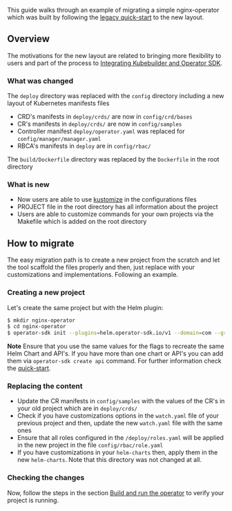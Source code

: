 
This guide walks through an example of migrating a simple nginx-operator which was built by following the [legacy quick-start][quickstart] to the new layout.

## Overview

The motivations for the new layout are related to bringing more flexibility to users and 
part of the process to [Integrating Kubebuilder and Operator SDK][integration-doc].

### What was changed
 
The `deploy` directory was replaced with the `config` directory including a new layout of Kubernetes manifests files
- CRD's manifests in `deploy/crds/` are now in `config/crd/bases`
- CR's manifests in `deploy/crds/` are now in `config/samples`
- Controller manifest `deploy/operator.yaml` was replaced for `config/manager/manager.yaml` 
- RBCA's manifests in `deploy` are in `config/rbac/`

The `build/Dockerfile` directory was replaced by the `Dockerfile` in the root directory

### What is new

- Now users are able to use [kustomize][kustomize] in the configurations files
- PROJECT file in the root directory has all information about the project
- Users are able to customize commands for your own projects via the Makefile which is added on the root directory

## How to migrate

The easy migration path is to create a new project from the scratch and let the tool scaffold the files properly and then, 
just replace with your customizations and implementations. Following an example. 
 
### Creating a new project

Let's create the same project but with the Helm plugin:

```sh
$ mkdir nginx-operator
$ cd nginx-operator
$ operator-sdk init --plugins=helm.operator-sdk.io/v1 --domain=com --group=example --version=v1alpha1 --kind=Nginx
```

**Note** Ensure that you use the same values for the flags to recreate the same Helm Chart and API's. If you have
more than one chart or API's you can add them via `operator-sdk create api` command. For further information check the [quick-start][quickstart-new]. 
 
### Replacing the content

- Update the CR manifests in `config/samples` with the values of the CR's in your old project which are in `deploy/crds/`
- Check if you have customizations options in the `watch.yaml` file of your previous project and then, update the new `watch.yaml` file with the same ones
- Ensure that all roles configured in the `/deploy/roles.yaml` will be applied in the new project in the file `config/rbac/role.yaml`
- If you have customizations in your `helm-charts` then, apply them in the new `helm-charts`. Note that this directory was not changed at all.
 
### Checking the changes

Now, follow the steps in the section [Build and run the operator][build-run-quick] to verify your project is running. 

<!--  todo: update the following link to /docs/helm/legacy/quickstart when the PR #3326 get merged -->
[quickstart]: /docs/helm/quickstart
[quickstart-new]: /docs/helm/quickstart
[integration-doc]: https://github.com/kubernetes-sigs/kubebuilder/blob/master/designs/integrating-kubebuilder-and-osdk.md
[build-run-quick]: /docs/helm/quickstart#build-and-run-the-operator
[kustomize]: https://github.com/kubernetes-sigs/kustomize 
